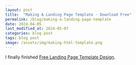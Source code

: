 ```yaml
---
layout: post
title:  "Making A Landing Page Template - Download Free"
permalink: /blog/making-a-landing-page-template
date: 2024-04-05
last_modified_at: 2024-05-07
categories: blog post
tags: blog post
image: /assets/img/making-html-template.png
--- 
```


I finally finished <a href="/projects/" target="_blank">Free Landing Page Template Design</a>. 